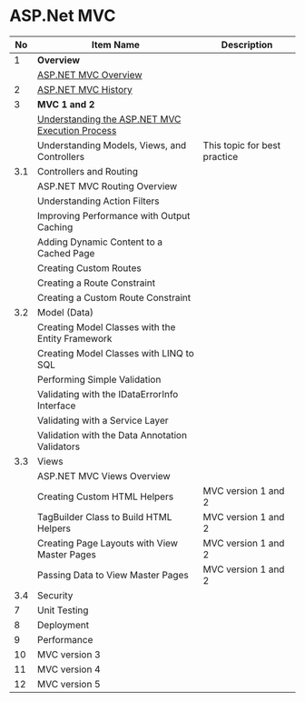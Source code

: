 # ASP.Net MVC




| No   | Item Name                                                    | Description                  |
| ---- | ------------------------------------------------------------ | ---------------------------- |
| 1    | **Overview**                                                 |                              |
|      | [ASP.NET MVC Overview](MVC1and2/Overview.md)                 |                              |
| 2    | [ASP.NET MVC History](MVCHistory.md)                         |                              |
| 3    | **MVC 1 and 2**                                              |                              |
|      | [Understanding the ASP.NET MVC Execution Process](MVC1and2/UnderstandingTheASPNETMVCExecutionProcess.md) |                              |
|      | Understanding Models, Views, and Controllers                 | This topic for best practice |
| 3.1  | Controllers and Routing                                      |                              |
|      | ASP.NET MVC Routing Overview                                 |                              |
|      | Understanding Action Filters                                 |                              |
|      | Improving Performance with Output Caching                    |                              |
|      | Adding Dynamic Content to a Cached Page                      |                              |
|      | Creating Custom Routes                                       |                              |
|      | Creating a Route Constraint                                  |                              |
|      | Creating a Custom Route Constraint                           |                              |
| 3.2  | Model (Data)                                                 |                              |
|      | Creating Model Classes with the Entity Framework             |                              |
|      | Creating Model Classes with LINQ to SQL                      |                              |
|      | Performing Simple Validation                                 |                              |
|      | Validating with the IDataErrorInfo Interface                 |                              |
|      | Validating with a Service Layer                              |                              |
|      | Validation with the Data Annotation Validators               |                              |
| 3.3  | Views                                                        |                              |
|      | ASP.NET MVC Views Overview                                   |                              |
|      | Creating Custom HTML Helpers                                 | MVC version 1 and 2          |
|      | TagBuilder Class to Build HTML Helpers                       | MVC version 1 and 2          |
|      | Creating Page Layouts with View Master Pages                 | MVC version 1 and 2          |
|      | Passing Data to View Master Pages                            | MVC version 1 and 2          |
| 3.4  | Security                                                     |                              |
| 7    | Unit Testing                                                 |                              |
| 8    | Deployment                                                   |                              |
| 9    | Performance                                                  |                              |
| 10   | MVC version 3                                                |                              |
| 11   | MVC version 4                                                |                              |
| 12   | MVC version 5                                                |                              |

